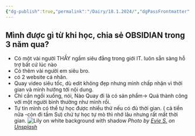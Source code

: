 ```yaml
---
{"dg-publish":true,"permalink":"/Dairy/18.1.2024/","dgPassFrontmatter":true,"noteIcon":"2","created":"2024-02-29T09:58:33.030+07:00","updated":"2024-01-18T09:30:51.000+07:00"}
---
```


## Mình được gì từ khi học, chia sẻ OBSIDIAN trong 3 năm qua?

- Có một vài người THẦY ngầm siêu đẳng trong giới IT. luôn sẵn sàng hỗ trợ bất cứ lúc nào
- Có thêm vài người em siêu bro.
- có 2 website cá nhân.
- Quay video siêu tốc, dù edit không đẹp nhưng mình chấp nhận vì thời gian và mình hướng tới nội dung.
- Chỉ cần ngồi xuống, nói, Nào Quay đi là có sản phẩm-> Quá thành công với một người bình thường như mình rồi.
- Tự tin mình có thể tự học được nhiều thứ nếu có đủ thời gian. ( cả tiền nữa -còn đi tầm Sư) chứ tự học tự mò thì nhớ lâu nhưng rất mất thời gian.
![Lily on white background with shadow](https://images.unsplash.com/photo-1580595999172-787970a962d8?crop=entropy&cs=tinysrgb&fit=max&fm=jpg&ixid=M3wzNjAwOTd8MHwxfHNlYXJjaHwyN3x8Zmxvd2VyfGVufDB8MHx8fDE3MDU1NDQzNzR8MA&ixlib=rb-4.0.3&q=80&w=1080)
*Photo by [Evie S.](https://unsplash.com/@evieshaffer?utm_source=Obsidian%20Image%20Inserter%20Plugin&utm_medium=referral) on [Unsplash](https://unsplash.com/?utm_source=Obsidian%20Image%20Inserter%20Plugin&utm_medium=referral)*

